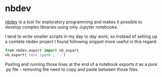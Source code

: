# nbdev

[nbdev](https://nbdev.fast.ai/) is a tool for exploratory programming and makes it possible to develop complex libraries using only Jupyter notebooks.

I tend to write smaller scripts in my day to day work, so instead of setting up a comlete nbdev project I found following snippet more useful in this regard:

```python
from nbdev.export import nb_export
nb_export('test.ipynb', '.')
```

Pasting and running those lines at the end of a notebook exports it as a pure .py file - removing the need to copy and paste between those files.
